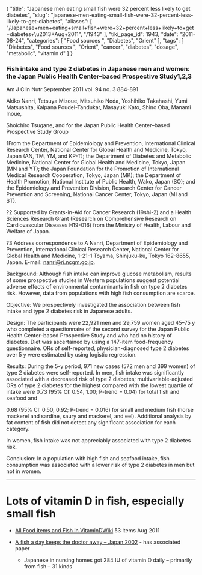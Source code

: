 {
    "title": "Japanese men eating small fish were 32 percent less likely to get diabetes",
    "slug": "japanese-men-eating-small-fish-were-32-percent-less-likely-to-get-diabetes",
    "aliases": [
        "/Japanese+men+eating+small+fish+were+32+percent+less+likely+to+get+diabetes+\u2013+Aug+2011",
        "/1943"
    ],
    "tiki_page_id": 1943,
    "date": "2011-08-24",
    "categories": [
        "Food sources ",
        "Diabetes",
        "Orient"
    ],
    "tags": [
        "Diabetes",
        "Food sources ",
        "Orient",
        "cancer",
        "diabetes",
        "dosage",
        "metabolic",
        "vitamin d"
    ]
}


### Fish intake and type 2 diabetes in Japanese men and women: the Japan Public Health Center–based Prospective Study1,2,3

Am J Clin Nutr September 2011 vol. 94 no. 3 884-891

Akiko Nanri,     Tetsuya Mizoue,     Mitsuhiko Noda,     Yoshihiko Takahashi,     Yumi Matsushita,     Kalpana Poudel-Tandukar,     Masayuki Kato,     Shino Oba,     Manami Inoue,

Shoichiro Tsugane, and   for the Japan Public Health Center–based Prospective Study Group

1From the Department of Epidemiology and Prevention, International Clinical Research Center, National Center for Global Health and Medicine, Tokyo, Japan (AN, TM, YM, and KP-T); the Department of Diabetes and Metabolic Medicine, National Center for Global Health and Medicine, Tokyo, Japan (MN and YT); the Japan Foundation for the Promotion of International Medical Research Cooperation, Tokyo, Japan (MK); the Department of Health Promotion, National Institute of Public Health, Wako, Japan (SO); and the Epidemiology and Prevention Division, Research Center for Cancer Prevention and Screening, National Cancer Center, Tokyo, Japan (MI and ST).

?2 Supported by Grants-in-Aid for Cancer Research (19shi-2) and a Health Sciences Research Grant (Research on Comprehensive Research on Cardiovascular Diseases H19-016) from the Ministry of Health, Labour and Welfare of Japan.

?3 Address correspondence to A Nanri, Department of Epidemiology and Prevention, International Clinical Research Center, National Center for Global Health and Medicine, 1-21-1 Toyama, Shinjuku-ku, Tokyo 162-8655, Japan. E-mail: nanri@ri.ncgm.go.jp.

Background: Although fish intake can improve glucose metabolism, results of some prospective studies in Western populations suggest potential adverse effects of environmental contaminants in fish on type 2 diabetes risk. However, data from populations with high fish consumption are scarce.

Objective: We prospectively investigated the association between fish intake and type 2 diabetes risk in Japanese adults.

Design: The participants were 22,921 men and 29,759 women aged 45–75 y who completed a questionnaire of the second survey for the Japan Public Health Center–based Prospective Study and who had no history of diabetes. Diet was ascertained by using a 147-item food-frequency questionnaire. ORs of self-reported, physician-diagnosed type 2 diabetes over 5 y were estimated by using logistic regression.

Results: During the 5-y period, 971 new cases (572 men and 399 women) of type 2 diabetes were self-reported. In men, fish intake was significantly associated with a decreased risk of type 2 diabetes; multivariable-adjusted ORs of type 2 diabetes for the highest compared with the lowest quartile of intake were 0.73 (95% CI: 0.54, 1.00; P-trend = 0.04) for total fish and seafood and 

0.68 (95% CI: 0.50, 0.92; P-trend = 0.016) for small and medium fish (horse mackerel and sardine, saury and mackerel, and eel). Additional analysis by fat content of fish did not detect any significant association for each category. 

In women, fish intake was not appreciably associated with type 2 diabetes risk.

Conclusion: In a population with high fish and seafood intake, fish consumption was associated with a lower risk of type 2 diabetes in men but not in women.

- - - - - - - 

# Lots of vitamin D in fish, especially small fish

* [All Food items and Fish in VitaminDWiki](https://www.VitaminDWiki.com/tiki-browse_categories.php?parentId=8&sort_mode=created_desc) 53 items Aug 2011

* [A fish a day keeps the doctor away – Japan 2002](/posts/a-fish-a-day-keeps-the-doctor-away-japan-2002) - has associated paper

   * Japanese in nursing homes got 284 IU of vitamin D daily – primarily from fish – 31 kinds